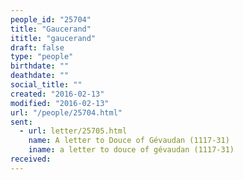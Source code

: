```yaml
---
people_id: "25704"
title: "Gaucerand"
ititle: "gaucerand"
draft: false
type: "people"
birthdate: ""
deathdate: ""
social_title: ""
created: "2016-02-13"
modified: "2016-02-13"
url: "/people/25704.html"
sent:
  - url: letter/25705.html
    name: A letter to Douce of Gévaudan (1117-31)
    iname: a letter to douce of gévaudan (1117-31)
received:
---
```

